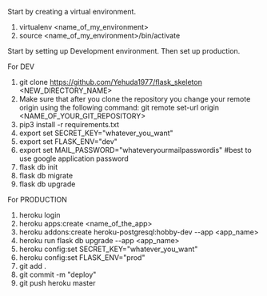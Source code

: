 Start by creating a virtual environment.
1. virtualenv <name_of_my_environment>
2. source <name_of_my_environment>/bin/activate

Start by setting up Development environment.
Then set up production.

For DEV
1. git clone https://github.com/Yehuda1977/flask_skeleton <NEW_DIRECTORY_NAME>
2. Make sure that after you clone the repository you change your remote origin using the following command:
    git remote set-url origin <NAME_OF_YOUR_GIT_REPOSITORY>
3. pip3 install -r requirements.txt
4. export set SECRET_KEY="whatever_you_want"
5. export set FLASK_ENV="dev"
6. export set MAIL_PASSWORD="whateveryourmailpasswordis"   #best to use google application password
7. flask db init
8. flask db migrate
9. flask db upgrade


For PRODUCTION
1. heroku login
2. heroku apps:create <name_of_the_app>
3. heroku addons:create heroku-postgresql:hobby-dev --app <app_name>
4. heroku run flask db upgrade --app <app_name>
5. heroku config:set SECRET_KEY="whatever_you_want"
6. heroku config:set FLASK_ENV="prod"
7. git add .
8. git commit -m "deploy"
9. git push heroku master


